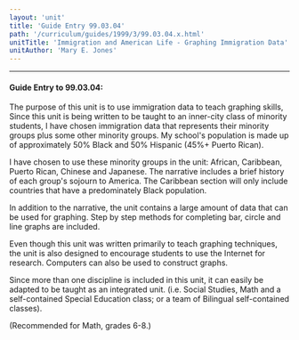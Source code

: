 ```yaml
---
layout: 'unit'
title: 'Guide Entry 99.03.04'
path: '/curriculum/guides/1999/3/99.03.04.x.html'
unitTitle: 'Immigration and American Life - Graphing Immigration Data'
unitAuthor: 'Mary E. Jones'
---
```


<body>
<hr/>
 <h4>
  Guide Entry to 99.03.04:
 </h4>
 The purpose of this unit is to use immigration data to teach graphing skills, Since this unit is being written to be taught to an inner-city class of minority students, I have chosen immigration data that represents their minority groups plus some other minority groups.  My school's population is made up of approximately 50% Black and 50% Hispanic (45%+ Puerto Rican).
 <p>
  I have chosen to use these minority groups in the unit: African, Caribbean, Puerto Rican, Chinese and Japanese.  The narrative includes a brief history of each group's sojourn to America.  The Caribbean section will only include countries that have a predominately Black population.
 </p>
 <p>
  In addition to the narrative, the unit contains a large amount of data that can be used for graphing.  Step by step methods for completing bar, circle and line graphs are included.
 </p>
 <p>
  Even though this unit was written primarily to teach graphing techniques, the unit is also designed to encourage students to use the Internet for research.  Computers can also be used to construct graphs.
 </p>
 <p>
  Since more than one discipline is included in this unit, it can easily be adapted to be taught as an integrated unit.  (i.e. Social Studies, Math and a self-contained Special Education class; or a team of Bilingual self-contained classes).
 </p>
 <p>
  (Recommended for Math, grades 6-8.)
 </p>

</body>

